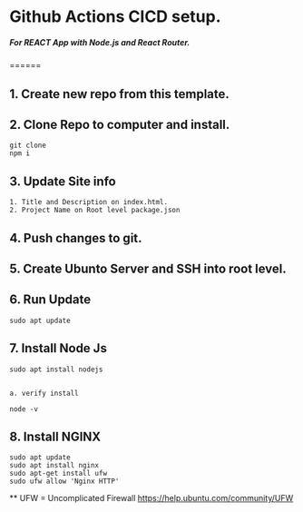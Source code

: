 # Github Actions CICD setup.

##### For REACT App with Node.js and React Router. 

======


## 1. Create new repo from this template. 

## 2. Clone Repo to computer and install. 

    
    git clone 
    npm i
    

## 3. Update Site info 

    1. Title and Description on index.html.
    2. Project Name on Root level package.json

## 4. Push changes to git. 

## 5. Create Ubunto Server and SSH into root level. 

## 6. Run Update
  
    sudo apt update
    

## 7. Install Node Js
    
    sudo apt install nodejs
   

    a. verify install
   
    node -v
   
## 8. Install NGINX

   
    sudo apt update
    sudo apt install nginx
    sudo apt-get install ufw
    sudo ufw allow 'Nginx HTTP'
    

** UFW = Uncomplicated Firewall
https://help.ubuntu.com/community/UFW














